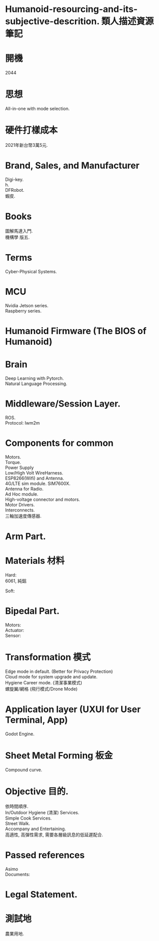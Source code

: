 # Humanoid-resourcing-and-its-subjective-descrition. 類人描述資源筆記
開機
====
2044<br>

思想
====
All-in-one with mode selection.

硬件打樣成本
====
2021年新台幣3萬5元.<br>

Brand, Sales, and Manufacturer
====
Digi-key.<br>
h.<br>
DFRobot.<br>
蝦皮.<br>

Books
====
圖解馬達入門. <br>
機構學 版五. <br>

Terms
====
Cyber-Physical Systems.<br>

MCU
====
Nvidia Jetson series. <br>
Raspberry series. <br>

Humanoid Firmware (The BIOS of Humanoid)
====


Brain
====
Deep Learning with Pytorch. <br>
Natural Language Processing. <br>


Middleware/Session Layer.
====
ROS.<br>
Protocol: lwm2m<br>


Components for common
====
Motors.<br>
Torque.<br>
Power Supply<br>
Low/High Volt WireHarness. <br>
ESP8266(Wifi) and Antenna.<br>
4G/LTE sim module. SIM7600X.<br>
Antenna for Radio.<br>
Ad Hoc module.<br>
High-voltage connector and motors.<br>
Motor Drivers.<br>
Interconnects.<br>
三軸加速度傳感器.<br>

Arm Part.
====

Materials 材料
====
Hard:<br>
6061, 純鋁<br>

Soft:<br>

Bipedal Part.
====
Motors: <br>
Actuator: <br>
Sensor: <br>

Transformation 模式
====
Edge mode in default. (Better for Privacy Protection) <br>
Cloud mode for system upgrade and update. <br>
Hygiene Career mode. (清潔事業模式) <br>
螺旋翼/網格 (飛行模式/Drone Mode) <br>


Application layer (UXUI for User Terminal, App)
====
Godot Engine.<br>

Sheet Metal Forming 板金
====
Compound curve.<br>

Objective 目的.
====
依時間順序.<br>
In/Outdoor Hygiene (清潔) Services.<br>
Simple Cook Services.<br>
Street Walk.<br>
Accompany and Entertaining.<br>
高適性, 高彈性需求, 需要各層級訊息的低延遲配合.

Passed references
====
Asimo<br>
Documents:<br>

Legal Statement.
====


測試地
====
農業用地.


